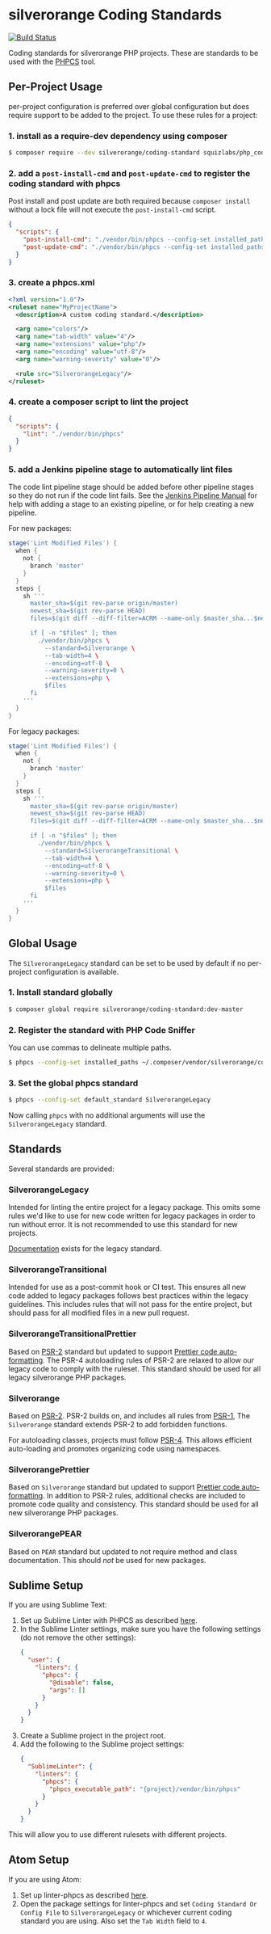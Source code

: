 # silverorange Coding Standards

[![Build Status](https://travis-ci.org/silverorange/coding-standard.svg?branch=master)](https://travis-ci.org/silverorange/coding-standard)

Coding standards for silverorange PHP projects. These are standards to be used
with the [PHPCS](https://github.com/squizlabs/PHP_CodeSniffer/wiki) tool.

## Per-Project Usage

per-project configuration is preferred over global configuration but does
require support to be added to the project. To use these rules for a project:

### 1. install as a require-dev dependency using composer

```sh
$ composer require --dev silverorange/coding-standard squizlabs/php_codesniffer
```

### 2. add a `post-install-cmd` and `post-update-cmd` to register the coding standard with phpcs

Post install and post update are both required because `composer install`
without a lock file will not execute the `post-install-cmd` script.

```json
{
  "scripts": {
    "post-install-cmd": "./vendor/bin/phpcs --config-set installed_paths vendor/silverorange/coding-standard/src",
    "post-update-cmd": "./vendor/bin/phpcs --config-set installed_paths vendor/silverorange/coding-standard/src"
  }
}
```

### 3. create a phpcs.xml

```xml
<?xml version="1.0"?>
<ruleset name="MyProjectName">
  <description>A custom coding standard.</description>

  <arg name="colors"/>
  <arg name="tab-width" value="4"/>
  <arg name="extensions" value="php"/>
  <arg name="encoding" value="utf-8"/>
  <arg name="warning-severity" value="0"/>

  <rule src="SilverorangeLegacy"/>
</ruleset>
```

### 4. create a composer script to lint the project

```json
{
  "scripts": {
    "lint": "./vendor/bin/phpcs"
  }
}
```

### 5. add a Jenkins pipeline stage to automatically lint files

The code lint pipeline stage should be added before other pipeline stages so
they do not run if the code lint fails. See the
[Jenkins Pipeline Manual](https://jenkins.io/doc/book/pipeline/) for help
with adding a stage to an existing pipeline, or for help creating a new
pipeline.

For new packages:

```groovy
stage('Lint Modified Files') {
  when {
    not {
      branch 'master'
    }
  }
  steps {
    sh '''
      master_sha=$(git rev-parse origin/master)
      newest_sha=$(git rev-parse HEAD)
      files=$(git diff --diff-filter=ACRM --name-only $master_sha...$newest_sha)

      if [ -n "$files" ]; then
        ./vendor/bin/phpcs \
          --standard=Silverorange \
          --tab-width=4 \
          --encoding=utf-8 \
          --warning-severity=0 \
          --extensions=php \
          $files
      fi
    '''
  }
}
```

For legacy packages:

```groovy
stage('Lint Modified Files') {
  when {
    not {
      branch 'master'
    }
  }
  steps {
    sh '''
      master_sha=$(git rev-parse origin/master)
      newest_sha=$(git rev-parse HEAD)
      files=$(git diff --diff-filter=ACRM --name-only $master_sha...$newest_sha)

      if [ -n "$files" ]; then
        ./vendor/bin/phpcs \
          --standard=SilverorangeTransitional \
          --tab-width=4 \
          --encoding=utf-8 \
          --warning-severity=0 \
          --extensions=php \
          $files
      fi
    '''
  }
}
```

## Global Usage

The `SilverorangeLegacy` standard can be set to be used by default if no
per-project configuration is available.

### 1. Install standard globally

```sh
$ composer global require silverorange/coding-standard:dev-master
```

### 2. Register the standard with PHP Code Sniffer

You can use commas to delineate multiple paths.

```sh
$ phpcs --config-set installed_paths ~/.composer/vendor/silverorange/coding-standard/src
```

### 3. Set the global phpcs standard

```sh
$ phpcs --config-set default_standard SilverorangeLegacy
```

Now calling `phpcs` with no additional arguments will use the
`SilverorangeLegacy` standard.

## Standards

Several standards are provided:

### SilverorangeLegacy

Intended for linting the entire project for a legacy package. This omits some
rules we'd like to use for new code written for legacy packages in order to
run without error. It is not recommended to use this standard for new projects.

[Documentation](doc/legacy/README.md) exists for the legacy standard.

### SilverorangeTransitional

Intended for use as a post-commit hook or CI test. This ensures all new code
added to legacy packages follows best practices within the legacy guidelines.
This includes rules that will not pass for the entire project, but should pass
for all modified files in a new pull request.

### SilverorangeTransitionalPrettier

Based on [PSR-2](http://www.php-fig.org/psr/psr-2/) standard but updated to
support [Prettier code auto-formatting](https://github.com/prettier/plugin-php).
The PSR-4 autoloading rules of PSR-2 are relaxed to allow our legacy code to
comply with the ruleset. This standard should be used for all legacy
silverorange PHP packages.

### Silverorange

Based on [PSR-2](http://www.php-fig.org/psr/psr-2/). PSR-2 builds on, and
includes all rules from [PSR-1](http://www.php-fig.org/psr/psr-1/), The
`Silverorange` standard extends PSR-2 to add forbidden functions.

For autoloading classes, projects must follow
[PSR-4](http://www.php-fig.org/psr/psr-4/). This allows efficient auto-loading
and promotes organizing code using namespaces.

### SilverorangePrettier

Based on `Silverorange` standard but updated to support
[Prettier code auto-formatting](https://github.com/prettier/plugin-php). In
addition to PSR-2 rules, additional checks are included to promote code
quality and consistency. This standard should be used for all new silverorange
PHP packages.

### SilverorangePEAR

Based on `PEAR` standard but updated to not require method and class
documentation. This should _not_ be used for new packages.

## Sublime Setup

If you are using Sublime Text:

1. Set up Sublime Linter with PHPCS as described
   [here](https://github.com/SublimeLinter/SublimeLinter-phpcs).
2. In the Sublime Linter settings, make sure you have the following settings
   (do not remove the other settings):
   ```json
   {
     "user": {
       "linters": {
         "phpcs": {
           "@disable": false,
           "args": []
         }
       }
     }
   }
   ```
3. Create a Sublime project in the project root.
4. Add the following to the Sublime project settings:
   ```json
   {
     "SublimeLinter": {
       "linters": {
         "phpcs": {
           "phpcs_executable_path": "{project}/vendor/bin/phpcs"
         }
       }
     }
   }
   ```

This will allow you to use different rulesets with different projects.

## Atom Setup

If you are using Atom:

1. Set up linter-phpcs as described [here](https://atom.io/packages/linter-phpcs).
2. Open the package settings for linter-phpcs and set
   `Coding Standard Or Config File` to `SilverorangeLegacy` or whichever
   current coding standard you are using. Also set the `Tab Width` field to `4`.

